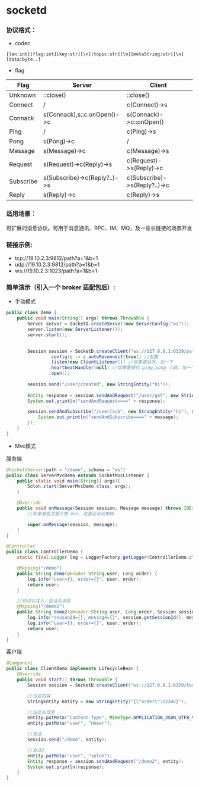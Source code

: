 # socketd

### 协议格式：

* codec

```
[len:int][flag:int][key:str][\n][topic:str][\n][metaString:str][\n][data:byte..]
```

* flag

| Flag            | Server                       | Client                       |
|-----------------|------------------------------|------------------------------|
| Unknown         | ::close()                    | ::close()                    |
| Connect         | /                            | c(Connect)->s                |
| Connack         | s(Connack),s::c.onOpen()->c  | s(Connack)->c::onOpen()      |
| Ping            | /                            | c(Ping)->s                   |
| Pong            | s(Pong)->c                   | /                            |
| Message         | s(Message)->c                | c(Message)->s                |
| Request         | s(Request)->c(Reply)->s      | c(Request)->s(Reply)->c      |
| Subscribe       | s(Subscribe)->c(Reply?..)->s | c(Subscribe)->s(Reply?..)->c |
| Reply           | s(Reply)->c                  | c(Reply)->s                  |



### 适用场景：

可扩展的消息协议。可用于消息通讯、RPC、IM、MQ，及一些长链接的场景开发

### 链接示例:

* tcp://19.10.2.3:9812/path?a=1&b=1
* udp://19.10.2.3:9812/path?a=1&b=1
* ws://19.10.2.3:1023/path?a=1&b=1

### 简单演示（引入一个 broker 适配包后）:

* 手动模式

```java
public class Demo {
    public void main(String[] args) throws Throwable {
        Server server = SocketD.createServer(new ServerConfig("ws"));
        server.listen(new ServerListener());
        server.start();

        
        Session session = SocketD.createClient("ws://127.0.0.1:6329/path?u=a&p=2")
                .config(c -> c.autoReconnect(true)) //配置
                .listen(new ClientListener()) //如果要监听，加一下
                .heartbeatHandler(null) //如果要替代 ping,pong 心跳，加一下
                .open();
        
        session.send("/user/created", new StringEntity("hi"));
        
        Entity response = session.sendAndRequest("/user/get", new StringEntity("hi"));
        System.out.println("sendAndRequest====" + response);

        session.sendAndSubscribe("/user/sub", new StringEntity("hi"), message -> {
            System.out.println("sendAndSubscribe====" + message);
        });
    }
}
```

* Mvc模式

服务端

```java
@SocketdServer(path = "/demo", schema = "ws")
public class ServerMvcDemo extends SocketMvcListener {
    public static void main(String[] args){
        Solon.start(ServerMvcDemo.class, args);
    }

    @Override
    public void onMessage(Session session, Message message) throws IOException {
        //如果某些主题不想 mvc，这里还可以换掉

        super.onMessage(session, message);
    }
}

@Controller
public class ControllerDemo {
    static final Logger log = LoggerFactory.getLogger(ControllerDemo.class);

    @Mapping("/demo")
    public String demo(@Header String user, Long order) {
        log.info("user={}, order={}", user, order);
        return user;
    }

    //仍可以注入：会话与消息
    @Mapping("/demo2")
    public String demo2(@Header String user, Long order, Session session, Message message) {
        log.info("sessonId={}, message={}", session.getSessionId(), message);
        log.info("user={}, order={}", user, order);
        return user;
    }
}
```

客户端

```java
@Component
public class ClientDemo implements LifecycleBean {
    @Override
    public void start() throws Throwable {
        Session session = SocketD.createClient("ws://127.0.0.1:6329/test?a=12&b=1").open();

        //设定内容
        StringEntity entity = new StringEntity("{\"order\":12345}");

        //设定头信息
        entity.putMeta("Content-Type", MimeType.APPLICATION_JSON_UTF8_VALUE);
        entity.putMeta("user", "noear");

        //发送
        session.send("/demo", entity);

        //发送2
        entity.putMeta("user", "solon");
        Entity response = session.sendAndRequest("/demo2", entity);
        System.out.println(response);
    }
}
```


